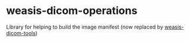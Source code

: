 weasis-dicom-operations
=======================

Library for helping to build the image manifest (now replaced by [weasis-dicom-tools](https://github.com/nroduit/weasis-dicom-tools))
